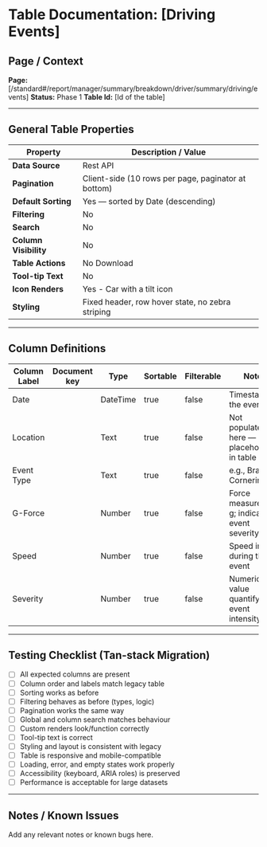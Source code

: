 # Table Documentation: [Driving Events]

## Page / Context
**Page:** [/standard#/report/manager/summary/breakdown/driver/summary/driving/events]
**Status:** Phase 1
**Table Id:** [Id of the table]

---

## General Table Properties

| Property              | Description / Value                                                  |
|-----------------------|----------------------------------------------------------------------|
| **Data Source**       | Rest API                                                        |
| **Pagination**        | Client-side (10 rows per page, paginator at bottom)                  |
| **Default Sorting**   | Yes — sorted by Date (descending)                                    |
| **Filtering**         | No                                                                   |
| **Search**            | No                                                                   |
| **Column Visibility** | No                                                                   |
| **Table Actions**     | No Download                                                          |
| **Tool-tip Text**     | No                                                                   |
| **Icon Renders**      | Yes - Car with a tilt icon                                           |
| **Styling**           | Fixed header, row hover state, no zebra striping                     |

---

## Column Definitions

| Column Label | Document key | Type       | Sortable | Filterable | Notes                                          |
|--------------|--------------|------------|----------|------------|------------------------------------------------|
| Date         |              | DateTime   | true     | false      | Timestamp of the event                         |
| Location     |              | Text       | true     | false      | Not populated here — placeholder in table      |
| Event Type   |              | Text       | true     | false      | e.g., Braking, CorneringLeft                   |
| G-Force      |              | Number     | true     | false      | Force measured in g; indicates event severity  |
| Speed        |              | Number     | true     | false      | Speed in mph during the event                  |
| Severity     |              | Number     | true     | false      | Numeric value quantifying event intensity      |

---

## Testing Checklist (Tan-stack Migration)

- [ ] All expected columns are present
- [ ] Column order and labels match legacy table
- [ ] Sorting works as before
- [ ] Filtering behaves as before (types, logic)
- [ ] Pagination works the same way
- [ ] Global and column search matches behaviour
- [ ] Custom renders look/function correctly
- [ ] Tool-tip text is correct
- [ ] Styling and layout is consistent with legacy
- [ ] Table is responsive and mobile-compatible
- [ ] Loading, error, and empty states work properly
- [ ] Accessibility (keyboard, ARIA roles) is preserved
- [ ] Performance is acceptable for large datasets

---

## Notes / Known Issues

Add any relevant notes or known bugs here.
